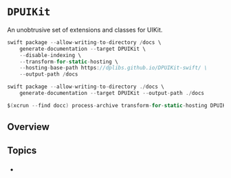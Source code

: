 # ``DPUIKit``

An unobtrusive set of extensions and classes for UIKit.

```swift
swift package --allow-writing-to-directory /docs \
    generate-documentation --target DPUIKit \
    --disable-indexing \
    --transform-for-static-hosting \
    --hosting-base-path https://dplibs.github.io/DPUIKit-swift/ \
    --output-path /docs

swift package --allow-writing-to-directory ./docs \
    generate-documentation --target DPUIKit --output-path ./docs

$(xcrun --find docc) process-archive transform-for-static-hosting DPUIKit.doccarchive --hosting-base-path ./DPUIKit-swift --output-path ./docs
```

## Overview



## Topics

### 

- 
